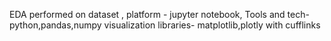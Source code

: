 EDA performed on dataset ,
   platform - jupyter notebook,
   Tools and tech- python,pandas,numpy 
     visualization libraries- matplotlib,plotly with cufflinks
